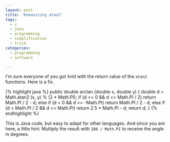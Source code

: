 ```yaml
---
layout: post
title: 'Humanizing atan2'
tags:
  - c
  - java
  - programming
  - simplification
  - trick
categories:
  - programming
  - software

---
```


I'm sure everyone of you got livid with the return value of the  `atan2`  functions. Here is a fix.





{% highlight java %}
public double arctan (double x, double y)
{
	double d = Math.atan2 (x, y) % (2 * Math.PI);
	if (d >= 0 && d <= Math.PI / 2)
		return Math.PI / 2 - d;
	else if (d < 0 && d >= -Math.PI)
		return Math.PI / 2 - d;
	else if (d > Math.PI / 2 && d <= Math.PI)
		return 2.5 * Math.PI - d;
	return d;
}
{% endhighlight %}



This is Java code, but easy to adapt for other languages. And since you are here, a little hint: Multiply the result with  `180 / Math.PI`  to receive the angle in degrees.
